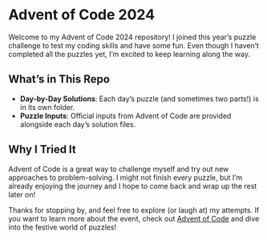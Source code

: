 # Advent of Code 2024

Welcome to my Advent of Code 2024 repository! I joined this year’s puzzle challenge to test my coding skills and have some fun. Even though I haven’t completed all the puzzles yet, I’m excited to keep learning along the way.

## What’s in This Repo
- **Day-by-Day Solutions**: Each day’s puzzle (and sometimes two parts!) is in its own folder.  
- **Puzzle Inputs**: Official inputs from Advent of Code are provided alongside each day’s solution files.

## Why I Tried It
Advent of Code is a great way to challenge myself and try out new approaches to problem-solving. I might not finish every puzzle, but I’m already enjoying the journey and I hope to come back and wrap up the rest later on!

Thanks for stopping by, and feel free to explore (or laugh at) my attempts. If you want to learn more about the event, check out [Advent of Code](https://adventofcode.com/2024) and dive into the festive world of puzzles!
